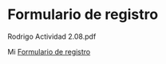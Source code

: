 # Formulario de registro
Rodrigo Actividad 2.08.pdf

Mi [Formulario de registro]([http://127.0.0.1:5500/Marcadores%20favoritos.html](http://127.0.0.1:5500/Formulario_de_Registro.html))
